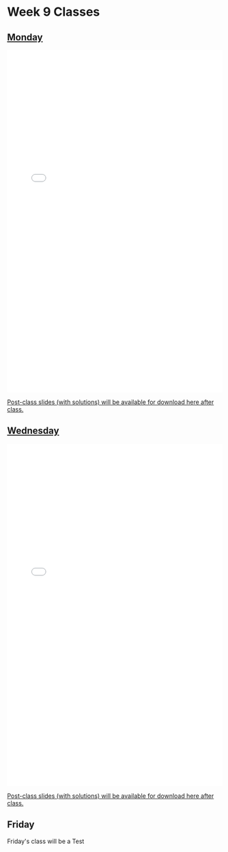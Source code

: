# Week 9 Classes

## [Monday](https://github.com/ubco-cmps/phys111_course/raw/main/files/Class09A.pdf)

<iframe src="../../Class09A.pdf" width="100%" height="800px" frameBorder="0"> </iframe>

[Post-class slides (with solutions) will be available for download here after class.](https://github.com/ubco-cmps/phys111_course/raw/main/files/Class09A_post.pdf)

## [Wednesday](https://github.com/ubco-cmps/phys111_course/raw/main/files/Class09B.pdf)

<iframe src="../../Class09B.pdf" width="100%" height="800px" frameBorder="0"> </iframe>

[Post-class slides (with solutions) will be available for download here after class.](https://github.com/ubco-cmps/phys111_course/raw/main/files/Class09B_post.pdf)

## Friday

Friday's class will be a Test 

